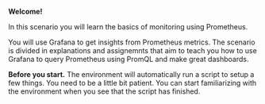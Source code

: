 **Welcome!**  

In this scenario you will learn the basics of monitoring using Prometheus.  

You will use Grafana to get insights from Prometheus metrics. The scenario is divided in explanations and assignemnts that aim 
to teach you how to use Grafana to query Prometheus using PromQL and make great dashboards.

**Before you start.** The environment will automatically run a script to setup a few things. 
You need to be a little bit patient. You can start familiarizing with the environment
when you see that the script has finished.
